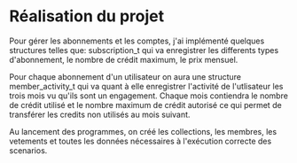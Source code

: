 # Réalisation du projet

Pour gérer les abonnements et les comptes, j'ai implémenté quelques structures
telles que: subscription_t qui va enregistrer les differents types d'abonnement,
le nombre de crédit maximum, le prix mensuel.

Pour chaque abonnement d'un utilisateur on aura une structure member_activity_t
qui va quant à elle enregistrer l'activité de l'utlisateur les trois mois vu
qu'ils sont un engagement. Chaque mois contiendra le nombre de crédit utilisé
et le nombre maximum de crédit autorisé ce qui permet de transférer les credits
non utilisés au mois suivant.

Au lancement des programmes, on créé les collections, les membres, les vetements
et toutes les données nécessaires à l'exécution correcte des scenarios.

